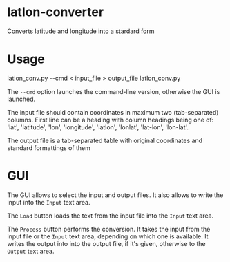# latlon-converter
Converts latitude and longitude into a stardard form

# Usage
   latlon_conv.py --cmd < input_file > output_file 
   latlon_conv.py

The `--cmd` option launches the command-line version, otherwise the GUI is launched.

The input file should contain coordinates in maximum two (tab-separated) columns. First line can be a heading with column headings being
one of: 'lat', 'latitude', 'lon', 'longitude', 'latlon', 'lonlat', 'lat-lon', 'lon-lat'.

The output file is a tab-separated table with original coordinates and standard formattings of them

# GUI

The GUI allows to select the input and output files. It also allows to write the input into the `Input` text area.

The `Load` button loads the text from the input file into the `Input` text area.

The `Process` button performs the conversion. It takes the input from the input file or the `Input` text area, depending on which one is available.
It writes the output into into the output file, if it's given, otherwise to the `Output` text area.
